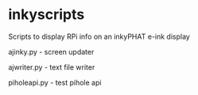 # inkyscripts
Scripts to display RPi info on an inkyPHAT e-ink display

ajinky.py - screen updater

ajwriter.py - text file writer

piholeapi.py - test pihole api
